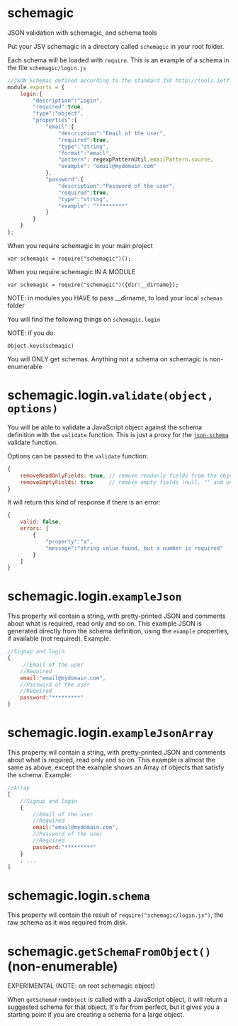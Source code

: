 schemagic
=========

JSON validation with schemagic, and schema tools

Put your JSV schemagic in a directory called `schemagic` in your root folder.

Each schema will be loaded with `require`. This is an example of a schema in the file `schemagic/login.js`

```js
//JSON Schemas defined according to the standard JSV http://tools.ietf.org/html/draft-zyp-json-schema-03
module.exports = {
	login:{
		"description":"Login",
		"required":true,
		"type":"object",
		"properties":{
			"email":{
				"description":"Email of the user",
				"required":true,
				"type":"string",
				"format":"email",
				"pattern": regexpPatternUtil.emailPattern.source,
				"example": "email@mydomain.com"
			},
			"password":{
				"description":"Password of the user",
				"required":true,
				"type":"string",
				"example": "*********"
			}
		}
	}
};
```

When you require schemagic in your main project
```
var schemagic = require("schemagic")();
```

When you require schemagic IN A MODULE
```
var schemagic = require("schemagic")({dir:__dirname});
```
NOTE: in modules you HAVE to pass __dirname, to load your local `schemas` folder

You will find the following things on `schemagic.login`

NOTE: if you do:
```
Object.keys(schmagic)
```
You will ONLY get schemas. Anything not a schema on schemagic is non-enumerable

schemagic.login.`validate(object, options)`
================================

You will be able to validate a JavaScript object against the schema definition with the `validate` function. 
This is just a proxy for the [`json-schema`](https://github.com/kriszyp/json-schema) validate function.

Options can be passed to the `validate` function:
```js
{
	removeReadOnlyFields: true, // remove readonly fields from the object, default: true
	removeEmptyFields: true     // remove empty fields (null, "" and undefined) from the object, default: true
}
```

It will return this kind of response if there is an error:
```js
{
	valid: false,
	errors: [
		{
    		"property":"a",
    		"message":"string value found, but a number is required"
    	}
	]
}
```

schemagic.login.`exampleJson`
===========================
This property wil contain a string, with pretty-printed JSON and comments about what is required, read only and so on.
This example JSON is generated directly from the schema definition, using the `example` properties, if available (not required).
Example:

```js
//Signup and login
{
     //Email of the user
    //Required
    email:"email@mydomain.com",
    //Password of the user
    //Required
    password:"*********"
}
```

schemagic.login.`exampleJsonArray`
================================
This property wil contain a string, with pretty-printed JSON and comments about what is required, read only and so on.
This example is almost the same as above, except the example shows an Array of objects that satisfy the schema.
Example:

```js
//Array
[
    //Signup and login
    {
        //Email of the user
        //Required
        email:"email@mydomain.com",
        //Password of the user
        //Required
        password:"*********"
    }
    , ...
]
```

schemagic.login.`schema`
======================
This property wil contain the result of `require("schemagic/login.js")`, the raw schema as it was required from disk.


schemagic.`getSchemaFromObject()` (non-enumerable)
=====================================
EXPERIMENTAL (NOTE: on root schemagic object)

When `getSchemaFromObject` is called with a JavaScript object, it will return a suggested schema for that object.
It's far from perfect, but it gives you a starting point if you are creating a schema for a large object.
